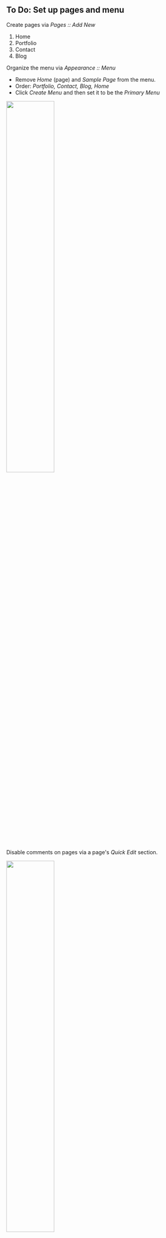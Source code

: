 ## To Do: Set up pages and menu

Create pages via *Pages :: Add New*

1. Home
2. Portfolio
3. Contact
4. Blog

Organize the menu via *Appearance :: Menu*

* Remove *Home* (page) and *Sample Page* from the menu.
* Order: *Portfolio, Contact, Blog, Home*
* Click *Create Menu* and then set it to be the *Primary Menu*

<img src='http://note.io/LADRF7' style='width:50%'>
	
Disable comments on pages via a page's *Quick Edit* section.

<img src='http://note.io/1esoAms' style='width:50%'>




## Customize Theme
* Clear out any remaining widgets for a minimal look via *Appearance :: Widgets*
* Upload a header via *Appearance :: Header* <http://making-the-internet.s3.amazonaws.com/wp-graphics-by-liz-header.png>
* While still in the theme editor, under *Header Image* uncheck *Show header text with your image.* and remove the Tagline.
* Set background color to white via the *Colors* option.




## Reading Settings
Right now when you land on the site it shows recent blog posts, which doesn't match the goal of our project. 

In *Settings :: Reading* change the Front page display to *A static page*

Make the Front page set to *Home*

And the Posts page set to *Blog*

<img src='http://note.io/LAEQoH'>

Here's some sample copy for the Home page:





## What's next?
We've maxed out the theme's customziations. If you wanted to customize further, you'd have to hit the code.

You can see the code via *Appearance :: Editor* but it's not suggested you make edits here because if you ever needed to update your theme you'd lose all your work.

Instead, you'd want to create a Child Theme. You can read more about that here: <http://codex.wordpress.org/Child_Themes>


